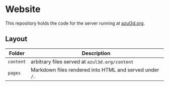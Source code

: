 # Website

This repository holds the code for the server running at [azul3d.org](https://azul3d.org).

## Layout

| Folder | Description |
|--------|-------------|
| `content` | arbitrary files served at `azul3d.org/content` |
| `pages` | Markdown files rendered into HTML and served under `/`. |
